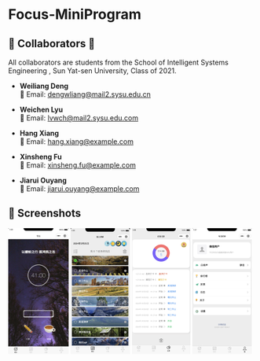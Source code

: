 # Focus-MiniProgram
## 🌟 Collaborators 🌟

All collaborators are students from the School of Intelligent Systems Engineering , Sun Yat-sen University, Class of 2021.

- **Weiliang Deng**  
  📧 Email: dengwliang@mail2.sysu.edu.cn

- **Weichen Lyu**  
  📧 Email: lvwch@mail2.sysu.edu.com

- **Hang Xiang**  
  📧 Email: hang.xiang@example.com

- **Xinsheng Fu**  
  📧 Email: xinsheng.fu@example.com

- **Jiarui Ouyang**  
  📧 Email: jiarui.ouyang@example.com


## 📸 Screenshots

<img src="./assets/image-20240525012703006.png" alt="image-20240525012703006" style="zoom: 25%;" />

<img src="./assets/image-20240525012621723.png" alt="image-20240525012621723" style="zoom: 25%;" />

<img src="./assets/image-20240525012757739.png" alt="image-20240525012757739" style="zoom: 25%;" />

<img src="./assets/image-20240525012818132.png" alt="image-20240525012818132" style="zoom: 25%;" />
